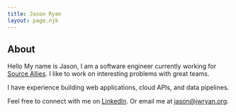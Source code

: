```yaml
---
title: Jason Ryan
layout: page.njk
---
```


## About

Hello My name is Jason, I am a software engineer currently working for [Source Allies](https://www.sourceallies.com).
I like to work on interesting problems with great teams. 

I have experience building web applications, cloud APIs, and data pipelines.

Feel free to connect with me on [LinkedIn](linkedin.com/in/jason-ryan-758339b3).
Or email me at [jason@jwryan.org](mailto:jason@jwryan.org).